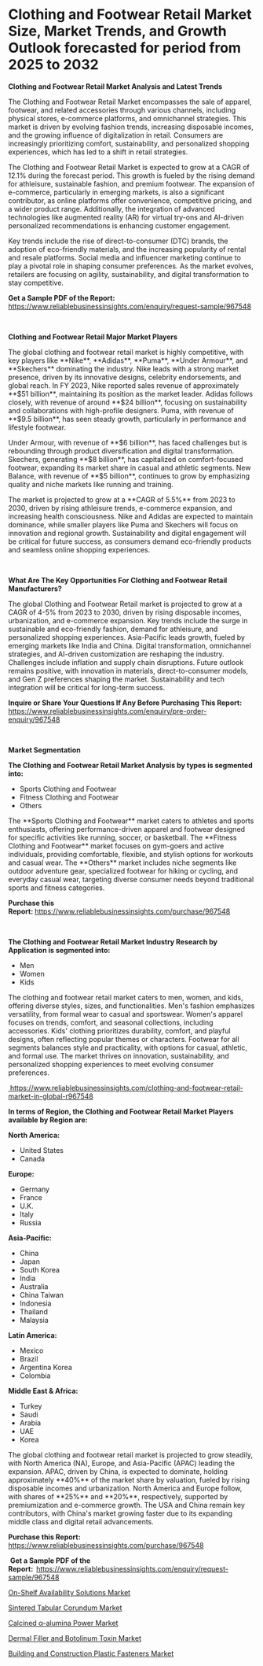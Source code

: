 <p><h1>Clothing and Footwear Retail Market Size, Market Trends, and Growth Outlook forecasted for period from 2025 to 2032</h1></p><p><strong>Clothing and Footwear Retail Market Analysis and Latest Trends</strong></p>
<p><p>The Clothing and Footwear Retail Market encompasses the sale of apparel, footwear, and related accessories through various channels, including physical stores, e-commerce platforms, and omnichannel strategies. This market is driven by evolving fashion trends, increasing disposable incomes, and the growing influence of digitalization in retail. Consumers are increasingly prioritizing comfort, sustainability, and personalized shopping experiences, which has led to a shift in retail strategies.</p><p>The Clothing and Footwear Retail Market is expected to grow at a CAGR of 12.1% during the forecast period. This growth is fueled by the rising demand for athleisure, sustainable fashion, and premium footwear. The expansion of e-commerce, particularly in emerging markets, is also a significant contributor, as online platforms offer convenience, competitive pricing, and a wider product range. Additionally, the integration of advanced technologies like augmented reality (AR) for virtual try-ons and AI-driven personalized recommendations is enhancing customer engagement.</p><p>Key trends include the rise of direct-to-consumer (DTC) brands, the adoption of eco-friendly materials, and the increasing popularity of rental and resale platforms. Social media and influencer marketing continue to play a pivotal role in shaping consumer preferences. As the market evolves, retailers are focusing on agility, sustainability, and digital transformation to stay competitive.</p></p>
<p><strong>Get a Sample PDF of the Report:&nbsp;</strong> <a href="https://www.reliablebusinessinsights.com/enquiry/request-sample/967548?utm_campaign=117&utm_medium=2&utm_source=Github&utm_content=ia&utm_term=20012025&utm_id=clothing-and-footwear-retail">https://www.reliablebusinessinsights.com/enquiry/request-sample/967548</a></p>
<p>&nbsp;</p>
<p><strong>Clothing and Footwear Retail Major Market Players</strong></p>
<p><p>The global clothing and footwear retail market is highly competitive, with key players like **Nike**, **Adidas**, **Puma**, **Under Armour**, and **Skechers** dominating the industry. Nike leads with a strong market presence, driven by its innovative designs, celebrity endorsements, and global reach. In FY 2023, Nike reported sales revenue of approximately **$51 billion**, maintaining its position as the market leader. Adidas follows closely, with revenue of around **$24 billion**, focusing on sustainability and collaborations with high-profile designers. Puma, with revenue of **$9.5 billion**, has seen steady growth, particularly in performance and lifestyle footwear.</p><p>Under Armour, with revenue of **$6 billion**, has faced challenges but is rebounding through product diversification and digital transformation. Skechers, generating **$8 billion**, has capitalized on comfort-focused footwear, expanding its market share in casual and athletic segments. New Balance, with revenue of **$5 billion**, continues to grow by emphasizing quality and niche markets like running and training.</p><p>The market is projected to grow at a **CAGR of 5.5%** from 2023 to 2030, driven by rising athleisure trends, e-commerce expansion, and increasing health consciousness. Nike and Adidas are expected to maintain dominance, while smaller players like Puma and Skechers will focus on innovation and regional growth. Sustainability and digital engagement will be critical for future success, as consumers demand eco-friendly products and seamless online shopping experiences.</p></p>
<p>&nbsp;</p>
<p><strong>What Are The Key Opportunities For Clothing and Footwear Retail Manufacturers?</strong></p>
<p><p>The global Clothing and Footwear Retail market is projected to grow at a CAGR of 4-5% from 2023 to 2030, driven by rising disposable incomes, urbanization, and e-commerce expansion. Key trends include the surge in sustainable and eco-friendly fashion, demand for athleisure, and personalized shopping experiences. Asia-Pacific leads growth, fueled by emerging markets like India and China. Digital transformation, omnichannel strategies, and AI-driven customization are reshaping the industry. Challenges include inflation and supply chain disruptions. Future outlook remains positive, with innovation in materials, direct-to-consumer models, and Gen Z preferences shaping the market. Sustainability and tech integration will be critical for long-term success.</p></p>
<p><strong>Inquire or Share Your Questions If Any Before Purchasing This Report:</strong> <a href="https://www.reliablebusinessinsights.com/enquiry/pre-order-enquiry/967548?utm_campaign=117&utm_medium=2&utm_source=Github&utm_content=ia&utm_term=20012025&utm_id=clothing-and-footwear-retail">https://www.reliablebusinessinsights.com/enquiry/pre-order-enquiry/967548</a></p>
<p>&nbsp;</p>
<p><strong>Market Segmentation</strong></p>
<p><strong>The Clothing and Footwear Retail Market Analysis by types is segmented into:</strong></p>
<p><ul><li>Sports Clothing and Footwear</li><li>Fitness Clothing and Footwear</li><li>Others</li></ul></p>
<p><p>The **Sports Clothing and Footwear** market caters to athletes and sports enthusiasts, offering performance-driven apparel and footwear designed for specific activities like running, soccer, or basketball. The **Fitness Clothing and Footwear** market focuses on gym-goers and active individuals, providing comfortable, flexible, and stylish options for workouts and casual wear. The **Others** market includes niche segments like outdoor adventure gear, specialized footwear for hiking or cycling, and everyday casual wear, targeting diverse consumer needs beyond traditional sports and fitness categories.</p></p>
<p><strong>Purchase this Report:&nbsp;</strong><a href="https://www.reliablebusinessinsights.com/purchase/967548?utm_campaign=117&utm_medium=2&utm_source=Github&utm_content=ia&utm_term=20012025&utm_id=clothing-and-footwear-retail">https://www.reliablebusinessinsights.com/purchase/967548</a></p>
<p>&nbsp;</p>
<p><strong>The Clothing and Footwear Retail Market Industry Research by Application is segmented into:</strong></p>
<p><ul><li>Men</li><li>Women</li><li>Kids</li></ul></p>
<p><p>The clothing and footwear retail market caters to men, women, and kids, offering diverse styles, sizes, and functionalities. Men's fashion emphasizes versatility, from formal wear to casual and sportswear. Women's apparel focuses on trends, comfort, and seasonal collections, including accessories. Kids' clothing prioritizes durability, comfort, and playful designs, often reflecting popular themes or characters. Footwear for all segments balances style and practicality, with options for casual, athletic, and formal use. The market thrives on innovation, sustainability, and personalized shopping experiences to meet evolving consumer preferences.</p></p>
<p><a href="https://www.reliablebusinessinsights.com/clothing-and-footwear-retail-market-in-global-r967548?utm_campaign=117&utm_medium=2&utm_source=Github&utm_content=ia&utm_term=20012025&utm_id=clothing-and-footwear-retail">&nbsp;https://www.reliablebusinessinsights.com/clothing-and-footwear-retail-market-in-global-r967548</a></p>
<p><strong>In terms of Region, the Clothing and Footwear Retail Market Players available by Region are:</strong></p>
<p>
    <p> <strong> North America: </strong>
        <ul>
            <li>United States</li>
            <li>Canada</li>
        </ul>
        </p> 
    <p> <strong> Europe: </strong>
        <ul>
            <li>Germany</li>
            <li>France</li>
            <li>U.K.</li>
            <li>Italy</li>
            <li>Russia</li>
        </ul>
        </p> 
    <p> <strong> Asia-Pacific: </strong>
        <ul>
            <li>China</li>
            <li>Japan</li>
            <li>South Korea</li>
            <li>India</li>
            <li>Australia</li>
            <li>China Taiwan</li>
            <li>Indonesia</li>
            <li>Thailand</li>
            <li>Malaysia</li>
        </ul>
        </p> 
    <p> <strong> Latin America: </strong>
        <ul>
            <li>Mexico</li>
            <li>Brazil</li>
            <li>Argentina Korea</li>
            <li>Colombia</li>
        </ul>
        </p> 
    <p> <strong> Middle East & Africa: </strong>
        <ul>
            <li>Turkey</li>
            <li>Saudi</li>
            <li>Arabia</li>
            <li>UAE</li>
            <li>Korea</li>
        </ul>
    </p>
    </p>
<p><p>The global clothing and footwear retail market is projected to grow steadily, with North America (NA), Europe, and Asia-Pacific (APAC) leading the expansion. APAC, driven by China, is expected to dominate, holding approximately **40%** of the market share by valuation, fueled by rising disposable incomes and urbanization. North America and Europe follow, with shares of **25%** and **20%**, respectively, supported by premiumization and e-commerce growth. The USA and China remain key contributors, with China's market growing faster due to its expanding middle class and digital retail advancements.</p></p>
<p><strong>Purchase this Report: </strong><a href="https://www.reliablebusinessinsights.com/purchase/967548?utm_campaign=117&utm_medium=2&utm_source=Github&utm_content=ia&utm_term=20012025&utm_id=clothing-and-footwear-retail">https://www.reliablebusinessinsights.com/purchase/967548</a></p>
<p>&nbsp;<strong>Get a Sample PDF of the Report:&nbsp;&nbsp;</strong><a href="https://www.reliablebusinessinsights.com/enquiry/request-sample/967548?utm_campaign=117&utm_medium=2&utm_source=Github&utm_content=ia&utm_term=20012025&utm_id=clothing-and-footwear-retail">https://www.reliablebusinessinsights.com/enquiry/request-sample/967548</a></p>
<p><strong></strong></p>
<p><p><a href="https://github.com/lashaunm5st/Market-Research-Report-List-1/blob/main/on-shelf-availability-solutions-market.md?utm_campaign=117&utm_medium=2&utm_source=Github&utm_content=ia&utm_term=20012025&utm_id=clothing-and-footwear-retail">On-Shelf Availability Solutions Market</a></p><p><a href="https://github.com/antonioc6hal/Market-Research-Report-List-1/blob/main/sintered-tabular-corundum-market.md?utm_campaign=117&utm_medium=2&utm_source=Github&utm_content=ia&utm_term=20012025&utm_id=clothing-and-footwear-retail">Sintered Tabular Corundum Market</a></p><p><a href="https://github.com/hammelximalschid/Market-Research-Report-List-1/blob/main/calcined-a-alumina-power-market.md?utm_campaign=117&utm_medium=2&utm_source=Github&utm_content=ia&utm_term=20012025&utm_id=clothing-and-footwear-retail">Calcined α-alumina Power Market</a></p><p><a href="https://github.com/kimberjam0i/Market-Research-Report-List-1/blob/main/dermal-filler-and-botolinum-toxin-market.md?utm_campaign=117&utm_medium=2&utm_source=Github&utm_content=ia&utm_term=20012025&utm_id=clothing-and-footwear-retail">Dermal Filler and Botolinum Toxin Market</a></p><p><a href="https://github.com/osbornrdaflalo/Market-Research-Report-List-1/blob/main/building-and-construction-plastic-fasteners-market.md?utm_campaign=117&utm_medium=2&utm_source=Github&utm_content=ia&utm_term=20012025&utm_id=clothing-and-footwear-retail">Building and Construction Plastic Fasteners Market</a></p></p>